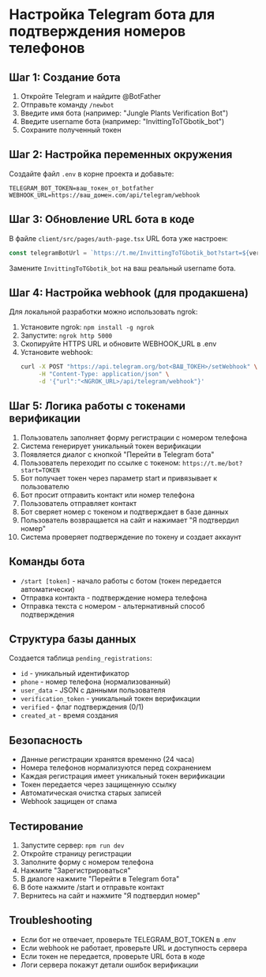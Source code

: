 # Настройка Telegram бота для подтверждения номеров телефонов

## Шаг 1: Создание бота

1. Откройте Telegram и найдите @BotFather
2. Отправьте команду `/newbot`
3. Введите имя бота (например: "Jungle Plants Verification Bot")
4. Введите username бота (например: "InvittingToTGbotik_bot")
5. Сохраните полученный токен

## Шаг 2: Настройка переменных окружения

Создайте файл `.env` в корне проекта и добавьте:

```env
TELEGRAM_BOT_TOKEN=ваш_токен_от_botfather
WEBHOOK_URL=https://ваш_домен.com/api/telegram/webhook
```

## Шаг 3: Обновление URL бота в коде

В файле `client/src/pages/auth-page.tsx` URL бота уже настроен:

```typescript
const telegramBotUrl = `https://t.me/InvittingToTGbotik_bot?start=${verificationToken}`;
```

Замените `InvittingToTGbotik_bot` на ваш реальный username бота.

## Шаг 4: Настройка webhook (для продакшена)

Для локальной разработки можно использовать ngrok:

1. Установите ngrok: `npm install -g ngrok`
2. Запустите: `ngrok http 5000`
3. Скопируйте HTTPS URL и обновите WEBHOOK_URL в .env
4. Установите webhook: 
   ```bash
   curl -X POST "https://api.telegram.org/bot<ВАШ_ТОКЕН>/setWebhook" \
        -H "Content-Type: application/json" \
        -d '{"url":"<NGROK_URL>/api/telegram/webhook"}'
   ```

## Шаг 5: Логика работы с токенами верификации

1. Пользователь заполняет форму регистрации с номером телефона
2. Система генерирует уникальный токен верификации
3. Появляется диалог с кнопкой "Перейти в Telegram бота"
4. Пользователь переходит по ссылке с токеном: `https://t.me/bot?start=TOKEN`
5. Бот получает токен через параметр start и привязывает к пользователю
6. Бот просит отправить контакт или номер телефона
7. Пользователь отправляет контакт
8. Бот сверяет номер с токеном и подтверждает в базе данных
9. Пользователь возвращается на сайт и нажимает "Я подтвердил номер"
10. Система проверяет подтверждение по токену и создает аккаунт

## Команды бота

- `/start [token]` - начало работы с ботом (токен передается автоматически)
- Отправка контакта - подтверждение номера телефона
- Отправка текста с номером - альтернативный способ подтверждения

## Структура базы данных

Создается таблица `pending_registrations`:
- `id` - уникальный идентификатор
- `phone` - номер телефона (нормализованный)
- `user_data` - JSON с данными пользователя
- `verification_token` - уникальный токен верификации
- `verified` - флаг подтверждения (0/1)
- `created_at` - время создания

## Безопасность

- Данные регистрации хранятся временно (24 часа)
- Номера телефонов нормализуются перед сохранением
- Каждая регистрация имеет уникальный токен верификации
- Токен передается через защищенную ссылку
- Автоматическая очистка старых записей
- Webhook защищен от спама

## Тестирование

1. Запустите сервер: `npm run dev`
2. Откройте страницу регистрации
3. Заполните форму с номером телефона
4. Нажмите "Зарегистрироваться"
5. В диалоге нажмите "Перейти в Telegram бота"
6. В боте нажмите /start и отправьте контакт
7. Вернитесь на сайт и нажмите "Я подтвердил номер"

## Troubleshooting

- Если бот не отвечает, проверьте TELEGRAM_BOT_TOKEN в .env
- Если webhook не работает, проверьте URL и доступность сервера
- Если токен не передается, проверьте URL бота в коде
- Логи сервера покажут детали ошибок верификации 